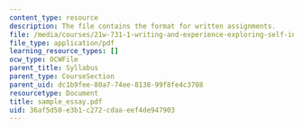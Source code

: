 ```yaml
---
content_type: resource
description: The file contains the format for written assignments.
file: /media/courses/21w-731-1-writing-and-experience-exploring-self-in-society-spring-2004/36af5d50e3b1c272cdaaeef4de947903_sample_essay.pdf
file_type: application/pdf
learning_resource_types: []
ocw_type: OCWFile
parent_title: Syllabus
parent_type: CourseSection
parent_uid: dc1b9fee-80a7-74ee-8138-99f8fe4c3708
resourcetype: Document
title: sample_essay.pdf
uid: 36af5d50-e3b1-c272-cdaa-eef4de947903
---
```

